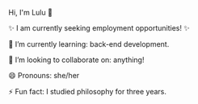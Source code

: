 Hi, I'm Lulu 👋 

✨ I am currently seeking employment opportunities! ✨

🌱 I’m currently learning: back-end development.

👯 I’m looking to collaborate on: anything!

😄 Pronouns: she/her

⚡ Fun fact: I studied philosophy for three years.
